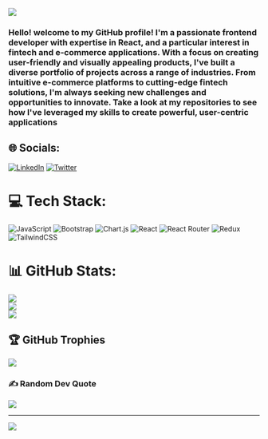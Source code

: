 
![](https://pbs.twimg.com/media/Eqp_YlKXcAINpUH.jpg)

<h3>Hello! welcome to my GitHub profile! I'm a passionate frontend developer with expertise in React, and a particular interest in fintech and e-commerce applications. With a focus on creating user-friendly and visually appealing products, I've built a diverse portfolio of projects across a range of industries. From intuitive e-commerce platforms to cutting-edge fintech solutions, I'm always seeking new challenges and opportunities to innovate. Take a look at my repositories to see how I've leveraged my skills to create powerful, user-centric applications<h3/>



## 🌐 Socials:
[![LinkedIn](https://img.shields.io/badge/LinkedIn-%230077B5.svg?logo=linkedin&logoColor=white)](https://linkedin.com/in/agu-jonas-211a651b6) [![Twitter](https://img.shields.io/badge/Twitter-%231DA1F2.svg?logo=Twitter&logoColor=white)](https://twitter.com/agujonas1) 



# 💻 Tech Stack:
![JavaScript](https://img.shields.io/badge/javascript-%23323330.svg?style=for-the-badge&logo=javascript&logoColor=%23F7DF1E) ![Bootstrap](https://img.shields.io/badge/bootstrap-%23563D7C.svg?style=for-the-badge&logo=bootstrap&logoColor=white) ![Chart.js](https://img.shields.io/badge/chart.js-F5788D.svg?style=for-the-badge&logo=chart.js&logoColor=white) ![React](https://img.shields.io/badge/react-%2320232a.svg?style=for-the-badge&logo=react&logoColor=%2361DAFB) ![React Router](https://img.shields.io/badge/React_Router-CA4245?style=for-the-badge&logo=react-router&logoColor=white) ![Redux](https://img.shields.io/badge/redux-%23593d88.svg?style=for-the-badge&logo=redux&logoColor=white) ![TailwindCSS](https://img.shields.io/badge/tailwindcss-%2338B2AC.svg?style=for-the-badge&logo=tailwind-css&logoColor=white)
# 📊 GitHub Stats:
![](https://github-readme-stats.vercel.app/api?username=Ajonastech&theme=default&hide_border=false&include_all_commits=true&count_private=true)<br/>
![](https://github-readme-streak-stats.herokuapp.com/?user=Ajonastech&theme=default&hide_border=false)<br/>
![](https://github-readme-stats.vercel.app/api/top-langs/?username=Ajonastech&theme=default&hide_border=false&include_all_commits=true&count_private=true&layout=compact)

## 🏆 GitHub Trophies
![](https://github-profile-trophy.vercel.app/?username=Ajonastech&theme=radical&no-frame=false&no-bg=true&margin-w=4)

### ✍️ Random Dev Quote
![](https://quotes-github-readme.vercel.app/api?type=horizontal&theme=radical)

---
[![](https://visitcount.itsvg.in/api?id=Ajonastech&icon=0&color=0)](https://visitcount.itsvg.in)

<!-- Proudly created with GPRM ( https://gprm.itsvg.in ) -->
